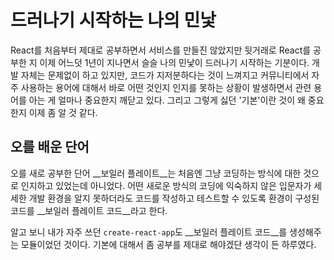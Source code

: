 # 드러나기 시작하는 나의 민낯
React를 처음부터 제대로 공부하면서 서비스를 만들진 않았지만
뒷거래로 React를 공부한 지 이제 어느덧 1년이 지나면서 슬슬 나의 민낯이 드러나기 시작하는 기분이다.
개발 자체는 문제없이 하고 있지만, 코드가 지저분하다는 것이 느껴지고
커뮤니티에서 자주 사용하는 용어에 대해서 바로 어떤 것인지 인지를 못하는 상황이 발생하면서
관련 용어를 아는 게 얼마나 중요한지 깨닫고 있다.
그리고 그렇게 싫던 '기본'이란 것이 왜 중요한지 이제 좀 알 것 같다.

## 오를 배운 단어
오를 새로 공부한 단어 __보일러 플레이트__는 처음엔 그냥 코딩하는 방식에 대한 것으로 인지하고 있었는데 아니었다.
어떤 새로운 방식의 코딩에 익숙하지 않은 입문자가 세세한 개발 환경을 알지 못하더라도 코드를 작성하고 테스트할 수 있도록 환경이 구성된 코드를 __보일러 플레이트 코드__라고 한다.

알고 보니 내가 자주 쓰던 `create-react-app`도 __보일러 플레이트 코드__를 생성해주는 모듈이었던 것이다.
기본에 대해서 좀 공부를 제대로 해야겠단 생각이 든 하루였다.